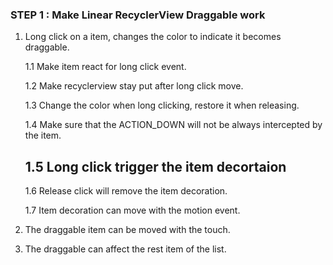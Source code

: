 ### STEP 1 : Make Linear RecyclerView Draggable work
1. Long click on a item, changes the color to indicate it becomes draggable.

    1.1 Make item react for long click event.

    1.2 Make recyclerview stay put after long click move.

    1.3 Change the color when long clicking, restore it when releasing.

    1.4 Make sure that the ACTION_DOWN will not be always intercepted by the item.

    1.5 Long click trigger the item decortaion
    -----------------------------------------------------------------

    1.6 Release click will remove the item decoration.

    1.7 Item decoration can move with the motion event.

2. The draggable item can be moved with the touch.
3. The draggable can affect the rest item of the list.